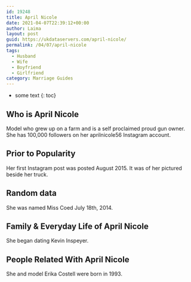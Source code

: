 ```yaml
---
id: 19248
title: April Nicole
date: 2021-04-07T22:39:12+00:00
author: Laima
layout: post
guid: https://ukdataservers.com/april-nicole/
permalink: /04/07/april-nicole
tags:
  - Husband
  - Wife
  - Boyfriend
  - Girlfriend
category: Marriage Guides
---
```


* some text
{: toc}


## Who is April Nicole
                  
                  
                  
Model who grew up on a farm and is a self proclaimed proud gun owner. She has 100,000 followers on her aprilnicole56 Instagram account. 
                  
              
            
              
            
                
                
                
## Prior to Popularity
                  
                  
                  
Her first Instagram post was posted August 2015. It was of her pictured beside her truck.
                  
              
            
              
            
                
                
                
## Random data
                  
                  
                  
She was named Miss Coed July 18th, 2014.
                  
              
            
              
            
                
                
                
## Family & Everyday Life of April Nicole
                  
                  
                  
She began dating Kevin Inspeyer. 
                  
              
            
              
            
                
                
                
## People Related With April Nicole
                  
                  
                  
She and model Erika Costell were born in 1993.
                  
              
            
              
            
                
              
            
              
              
            
            
              
            
          
          
          